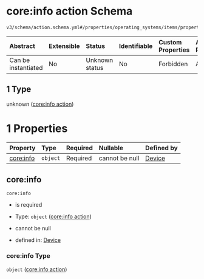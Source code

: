 # core:info action Schema

```txt
v3/schema/action.schema.yml#/properties/operating_systems/items/properties/steps/items/properties/actions/items/oneOf/1
```



| Abstract            | Extensible | Status         | Identifiable | Custom Properties | Additional Properties | Access Restrictions | Defined In                                                          |
| :------------------ | :--------- | :------------- | :----------- | :---------------- | :-------------------- | :------------------ | :------------------------------------------------------------------ |
| Can be instantiated | No         | Unknown status | No           | Forbidden         | Allowed               | none                | [device.schema.json*](../device.schema.json "open original schema") |

## 1 Type

unknown ([core:info action](device-properties-operating-systems-operating-system-properties-steps-step-properties-group-step-action-oneof-coreinfo-action.md))

# 1 Properties

| Property               | Type     | Required | Nullable       | Defined by                                                                                                                                                                                                                                                                                                           |
| :--------------------- | :------- | :------- | :------------- | :------------------------------------------------------------------------------------------------------------------------------------------------------------------------------------------------------------------------------------------------------------------------------------------------------------------- |
| [core:info](#coreinfo) | `object` | Required | cannot be null | [Device](device-properties-operating-systems-operating-system-properties-steps-step-properties-group-step-action-oneof-coreinfo-action-properties-coreinfo-action.md "v3/schema/action.schema.yml#/properties/operating_systems/items/properties/steps/items/properties/actions/items/oneOf/1/properties/core:info") |

## core:info



`core:info`

*   is required

*   Type: `object` ([core:info action](device-properties-operating-systems-operating-system-properties-steps-step-properties-group-step-action-oneof-coreinfo-action-properties-coreinfo-action.md))

*   cannot be null

*   defined in: [Device](device-properties-operating-systems-operating-system-properties-steps-step-properties-group-step-action-oneof-coreinfo-action-properties-coreinfo-action.md "v3/schema/action.schema.yml#/properties/operating_systems/items/properties/steps/items/properties/actions/items/oneOf/1/properties/core:info")

### core:info Type

`object` ([core:info action](device-properties-operating-systems-operating-system-properties-steps-step-properties-group-step-action-oneof-coreinfo-action-properties-coreinfo-action.md))
